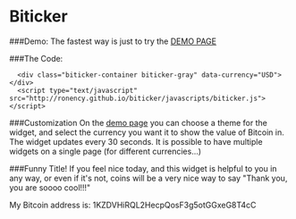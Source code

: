 Biticker
========

###Demo:
The fastest way is just to try the [DEMO PAGE](http://ronency.github.io/biticker/)

###The Code:
```
  <div class="biticker-container biticker-gray" data-currency="USD"></div>
  <script type="text/javascript" src="http://ronency.github.io/biticker/javascripts/biticker.js"></script>
```

###Customization
On the [demo page](http://ronency.github.io/biticker/) you can choose a theme for the widget, and select the currency you want it to show the value of Bitcoin in.
The widget updates every 30 seconds.
It is possible to have multiple widgets on a single page (for different currencies...)

###Funny Title!
If you feel nice today, and this widget is helpful to you in any way, or even if it's not, coins will be a very nice way to say "Thank you, you are soooo cool!!!"

My Bitcoin address is: 1KZDVHiRQL2HecpQosF3g5otGGxeG8T4cC

